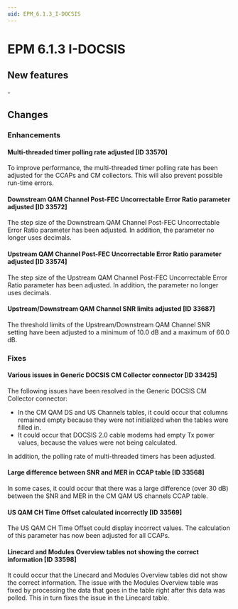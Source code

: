 ```yaml
---
uid: EPM_6.1.3_I-DOCSIS
---
```


# EPM 6.1.3 I-DOCSIS

## New features

\-

## Changes

### Enhancements

#### Multi-threaded timer polling rate adjusted \[ID 33570\]

To improve performance, the multi-threaded timer polling rate has been adjusted for the CCAPs and CM collectors. This will also prevent possible run-time errors.

#### Downstream QAM Channel Post-FEC Uncorrectable Error Ratio parameter adjusted \[ID 33572\]

The step size of the Downstream QAM Channel Post-FEC Uncorrectable Error Ratio parameter has been adjusted. In addition, the parameter no longer uses decimals.

#### Upstream QAM Channel Post-FEC Uncorrectable Error Ratio parameter adjusted \[ID 33574\]

The step size of the Upstream QAM Channel Post-FEC Uncorrectable Error Ratio parameter has been adjusted. In addition, the parameter no longer uses decimals.

#### Upstream/Downstream QAM Channel SNR limits adjusted \[ID 33687\]

The threshold limits of the Upstream/Downstream QAM Channel SNR setting have been adjusted to a minimum of 10.0 dB and a maximum of 60.0 dB.

### Fixes

#### Various issues in Generic DOCSIS CM Collector connector \[ID 33425\]

The following issues have been resolved in the Generic DOCSIS CM Collector connector:

- In the CM QAM DS and US Channels tables, it could occur that columns remained empty because they were not initialized when the tables were filled in.
- It could occur that DOCSIS 2.0 cable modems had empty Tx power values, because the values were not being calculated.

In addition, the polling rate of multi-threaded timers has been adjusted.

#### Large difference between SNR and MER in CCAP table \[ID 33568\]

In some cases, it could occur that there was a large difference (over 30 dB) between the SNR and MER in the CM QAM US channels CCAP table.

#### US QAM CH Time Offset calculated incorrectly \[ID 33569\]

The US QAM CH Time Offset could display incorrect values. The calculation of this parameter has now been adjusted for all CCAPs.

#### Linecard and Modules Overview tables not showing the correct information \[ID 33598\]

It could occur that the Linecard and Modules Overview tables did not show the correct information. The issue with the Modules Overview table was fixed by processing the data that goes in the table right after this data was polled. This in turn fixes the issue in the Linecard table.
